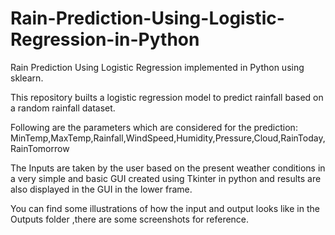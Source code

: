 # Rain-Prediction-Using-Logistic-Regression-in-Python
Rain Prediction Using Logistic Regression implemented in Python using sklearn.

This repository builts a logistic regression model to predict rainfall based on a random rainfall dataset.

Following are the parameters which are considered for the prediction:
MinTemp,MaxTemp,Rainfall,WindSpeed,Humidity,Pressure,Cloud,RainToday,RainTomorrow

The Inputs are taken by the user based on the present weather conditions in a very simple and basic GUI created using Tkinter in python and results are also displayed in the GUI in the lower frame.

You can find some illustrations of how the input and output looks like in the Outputs folder ,there are some screenshots for reference.
